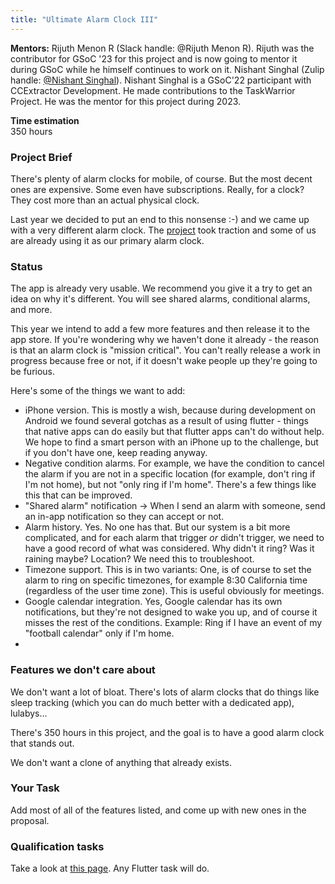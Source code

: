 ```yaml
---
title: "Ultimate Alarm Clock III"
---
```

**Mentors:**
Rijuth Menon R (Slack handle: @Rijuth Menon R). Rijuth was the contributor for GSoC '23 for this project and is now going to mentor it during GSoC while he himself continues to work on it.
Nishant Singhal (Zulip handle: [@Nishant Singhal](https://ccextractor.zulipchat.com/#user/856505)). Nishant Singhal is a GSoC'22 participant with CCExtractor Development. He made contributions to the TaskWarrior Project. He was the mentor for this project during 2023.

**Time estimation**  
350 hours

### Project Brief

There's plenty of alarm clocks for mobile, of course. But the most decent ones are expensive. Some even have subscriptions. Really, for a clock? They cost more than an actual physical clock.

Last year we decided to put an end to this nonsense :-) and we came up with a very different alarm clock. The [project](https://github.com/CCExtractor/ultimate_alarm_clock) took traction and some of us are already using it as our primary alarm clock. 

### Status

The app is already very usable. We recommend you give it a try to get an idea on why it's different. You will see shared alarms, conditional alarms, and more. 

This year we intend to add a few more features and then release it to the app store. If you're wondering why we haven't done it already - the reason is that an alarm clock is "mission critical". You can't really release a work in progress because free or not, if it doesn't wake people up they're going to be furious.

Here's some of the things we want to add:

- iPhone version. This is mostly a wish, because during development on Android we found several gotchas as a result of using flutter - things that native apps can do easily but that flutter apps can't do without help. We hope to find a smart person with an iPhone up to the challenge, but if you don't have one, keep reading anyway.
- Negative condition alarms. For example, we have the condition to cancel the alarm if you are not in a specific location (for example, don't ring if I'm not home), but not "only ring if I'm home". There's a few things like this that can be improved.
- "Shared alarm" notification -> When I send an alarm with someone, send an in-app notification so they can accept or not.
- Alarm history. Yes. No one has that. But our system is a bit more complicated, and for each alarm that trigger *or* didn't trigger, we need to have a good record of what was considered. Why didn't it ring? Was it raining maybe? Location? We need this to troubleshoot.
- Timezone support. This is in two variants: One, is of course to set the alarm to ring on specific timezones, for example 8:30 California time (regardless of the user time zone). This is useful obviously for meetings.
- Google calendar integration. Yes, Google calendar has its own notifications, but they're not designed to wake you up, and of course it misses the rest of the conditions. Example: Ring if I have an event of my "football calendar" only if I'm home.
-    
### Features we don't care about

We don't want a lot of bloat. There's lots of alarm clocks that do things like sleep tracking (which you can do much better with a dedicated app), lulabys...

There's 350 hours in this project, and the goal is to have a good alarm clock that stands out. 

We don't want a clone of anything that already exists.

### Your Task

Add most of all of the features listed, and come up with new ones in the proposal.

### Qualification tasks

Take a look at [this page](/public/gsoc/takehome). Any Flutter task will do.
